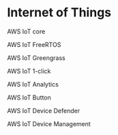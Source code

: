 # Internet of Things



AWS IoT core

AWS IoT FreeRTOS

AWS IoT Greengrass

AWS IoT 1-click

AWS IoT Analytics

AWS IoT Button

AWS IoT Device Defender

AWS IoT Device Management



